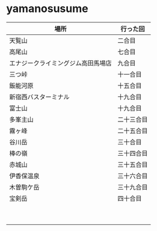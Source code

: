# yamanosusume

|場所|行った回|
|---|---|
|天覧山|二合目|
|高尾山|七合目|
|エナジークライミングジム高田馬場店|九合目|
|三つ峠|十一合目|
|飯能河原|十五合目|
|新宿西バスターミナル|十九合目|
|富士山|十九合目|
|多峯主山|二十三合目|
|霧ヶ峰|二十五合目|
|谷川岳|三十合目|
|棒の嶺|三十四合目|
|赤城山|三十五合目|
|伊香保温泉|三十六合目|
|木曽駒ケ岳|三十九合目|
|宝剣岳|四十合目|
|||
|||
|||
|||
|||
|||
|||
|||
|||
